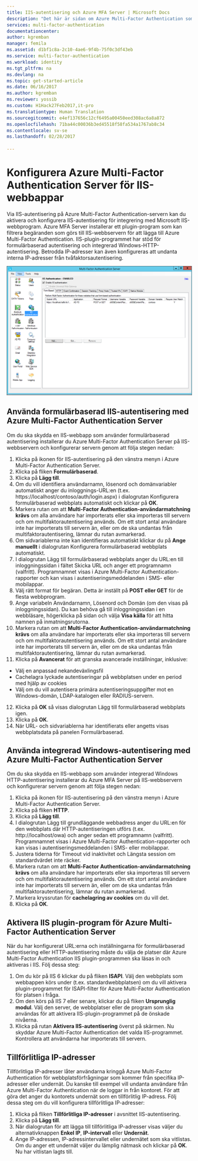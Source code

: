 ```yaml
---
title: IIS-autentisering och Azure MFA Server | Microsoft Docs
description: "Det här är sidan om Azure Multi-Factor Authentication som hjälper dig att distribuera IIS-autentisering och Azure Multi-Factor Authentication Server."
services: multi-factor-authentication
documentationcenter: 
author: kgremban
manager: femila
ms.assetid: d1bf1c8a-2c10-4ae6-9f4b-75f0c3df43eb
ms.service: multi-factor-authentication
ms.workload: identity
ms.tgt_pltfrm: na
ms.devlang: na
ms.topic: get-started-article
ms.date: 06/16/2017
ms.author: kgremban
ms.reviewer: yossib
ms.custom: H1Hack27Feb2017,it-pro
ms.translationtype: Human Translation
ms.sourcegitcommit: e4ef137656c12cf6495a00450eed308ac6a8a872
ms.openlocfilehash: 71ba44c00036b3ed45518f58fa534a1767ab8c34
ms.contentlocale: sv-se
ms.lasthandoff: 02/28/2017

---
```

# <a name="configure-azure-multi-factor-authentication-server-for-iis-web-apps"></a>Konfigurera Azure Multi-Factor Authentication Server för IIS-webbappar

Via IIS-autentisering på Azure Multi-Factor Authentication-servern kan du aktivera och konfigurera IIS-autentisering för integrering med Microsoft IIS-webbprogram. Azure MFA Server installerar ett plugin-program som kan filtrera begäranden som görs till IIS-webbservern för att lägga till Azure Multi-Factor Authentication. IIS-plugin-programmet har stöd för formulärbaserad autentisering och integrerad Windows-HTTP-autentisering. Betrodda IP-adresser kan även konfigureras att undanta interna IP-adresser från tvåfaktorsautentisering.

![IIS-autentisering](./media/multi-factor-authentication-get-started-server-iis/iis.png)

## <a name="using-form-based-iis-authentication-with-azure-multi-factor-authentication-server"></a>Använda formulärbaserad IIS-autentisering med Azure Multi-Factor Authentication Server
Om du ska skydda en IIS-webbapp som använder formulärbaserad autentisering installerar du Azure Multi-Factor Authentication Server på IIS-webbservern och konfigurerar servern genom att följa stegen nedan:

1. Klicka på ikonen för IIS-autentisering på den vänstra menyn i Azure Multi-Factor Authentication Server.
2. Klicka på fliken **Formulärbaserad**.
3. Klicka på **Lägg till**.
4. Om du vill identifiera användarnamn, lösenord och domänvariabler automatiskt anger du inloggnings-URL:en (t.ex. https://localhost/contoso/auth/login.aspx) i dialogrutan Konfigurera formulärbaserad webbplats automatiskt och klickar på **OK**.
5. Markera rutan om att **Multi-Factor Authentication-användarmatchning krävs** om alla användare har importerats eller ska importeras till servern och om multifaktorautentisering används. Om ett stort antal användare inte har importerats till servern än, eller om de ska undantas från multifaktorautentisering, lämnar du rutan avmarkerad.
6. Om sidvariablerna inte kan identifieras automatiskt klickar du på **Ange manuellt** i dialogrutan Konfigurera formulärbaserad webbplats automatiskt.
7. I dialogrutan Lägg till formulärbaserad webbplats anger du URL:en till inloggningssidan i fältet Skicka URL och anger ett programnamn (valfritt). Programnamnet visas i Azure Multi-Factor Authentication-rapporter och kan visas i autentiseringsmeddelanden i SMS- eller mobilappar.
8. Välj rätt format för begäran. Detta är inställt på **POST eller GET** för de flesta webbprogram.
9. Ange variabeln Användarnamn, Lösenord och Domän (om den visas på inloggningssidan). Du kan behöva gå till inloggningssidan i en webbläsare, högerklicka på sidan och välja **Visa källa** för att hitta namnen på inmatningsrutorna.
10. Markera rutan om att **Multi-Factor Authentication-användarmatchning krävs** om alla användare har importerats eller ska importeras till servern och om multifaktorautentisering används. Om ett stort antal användare inte har importerats till servern än, eller om de ska undantas från multifaktorautentisering, lämnar du rutan avmarkerad.
11. Klicka på **Avancerat** för att granska avancerade inställningar, inklusive:

  - Välj en anpassad nekandeväxlingsfil
  - Cachelagra lyckade autentiseringar på webbplatsen under en period med hjälp av cookies
  - Välj om du vill autentisera primära autentiseringsuppgifter mot en Windows-domän, LDAP-katalogen eller RADIUS-servern.

12. Klicka på **OK** så visas dialogrutan Lägg till formulärbaserad webbplats igen.
13. Klicka på **OK**.
14. När URL- och sidvariablerna har identifierats eller angetts visas webbplatsdata på panelen Formulärbaserad.

## <a name="using-integrated-windows-authentication-with-azure-multi-factor-authentication-server"></a>Använda integrerad Windows-autentisering med Azure Multi-Factor Authentication Server
Om du ska skydda en IIS-webbapp som använder integrerad Windows HTTP-autentisering installerar du Azure MFA Server på IIS-webbservern och konfigurerar servern genom att följa stegen nedan:

1. Klicka på ikonen för IIS-autentisering på den vänstra menyn i Azure Multi-Factor Authentication Server.
2. Klicka på fliken **HTTP**.
3. Klicka på **Lägg till**.
4. I dialogrutan Lägg till grundläggande webbadress anger du URL:en för den webbplats där HTTP-autentiseringen utförs (t.ex. http://localhost/owa) och anger sedan ett programnamn (valfritt). Programnamnet visas i Azure Multi-Factor Authentication-rapporter och kan visas i autentiseringsmeddelanden i SMS- eller mobilappar.
5. Justera tiderna för Timeout vid inaktivitet och Längsta session om standardvärdet inte räcker.
6. Markera rutan om att **Multi-Factor Authentication-användarmatchning krävs** om alla användare har importerats eller ska importeras till servern och om multifaktorautentisering används. Om ett stort antal användare inte har importerats till servern än, eller om de ska undantas från multifaktorautentisering, lämnar du rutan avmarkerad.
7. Markera kryssrutan för **cachelagring av cookies** om du vill det.
8. Klicka på **OK**.

## <a name="enable-iis-plug-ins-for-azure-multi-factor-authentication-server"></a>Aktivera IIS plugin-program för Azure Multi-Factor Authentication Server
När du har konfigurerat URL:erna och inställningarna för formulärbaserad autentisering eller HTTP-autentisering måste du välja de platser där Azure Multi-Factor Authentication IIS plugin-programmen ska läsas in och aktiveras i IIS. Följ dessa steg:

1. Om du kör på IIS 6 klickar du på fliken **ISAPI**. Välj den webbplats som webbappen körs under (t.ex. standardwebbplatsen) om du vill aktivera plugin-programmet för ISAPI-filter för Azure Multi-Factor Authentication för platsen i fråga.
2. Om den körs på IIS 7 eller senare, klickar du på fliken **Ursprunglig modul**. Välj den server, de webbplatser eller de program som ska användas för att aktivera IIS-plugin-programmet på de önskade nivåerna.
3. Klicka på rutan **Aktivera IIS-autentisering** överst på skärmen. Nu skyddar Azure Multi-Factor Authentication det valda IIS-programmet. Kontrollera att användarna har importerats till servern.

## <a name="trusted-ips"></a>Tillförlitliga IP-adresser
Tillförlitliga IP-adresser låter användarna kringgå Azure Multi-Factor Authentication för webbplatsförfrågningar som kommer från specifika IP-adresser eller undernät. Du kanske till exempel vill undanta användare från Azure Multi-Factor Authentication när de loggar in från kontoret. För att göra det anger du kontorets undernät som en tillförlitlig IP-adress. Följ dessa steg om du vill konfigurera tillförlitliga IP-adresser:

1. Klicka på fliken **Tillförlitliga IP-adresser** i avsnittet IIS-autentisering.
2. Klicka på **Lägg till**.
3. När dialogrutan för att lägga till tillförlitliga IP-adresser visas väljer du alternativknappen **Enkel IP**, **IP-intervall** eller **Undernät**.
4. Ange IP-adressen, IP-adressintervallet eller undernätet som ska vitlistas. Om du anger ett undernät väljer du lämplig nätmask och klickar på **OK**. Nu har vitlistan lagts till.


